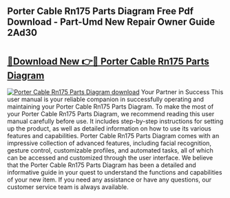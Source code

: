 ## Porter Cable Rn175 Parts Diagram Free Pdf Download - Part-Umd New Repair Owner Guide 2Ad30

# <h2><a href="http://dfsqoep.blite.top/?on=Porter+Cable+Rn175+Parts+Diagram">🔗Download New 👉🔴 Porter Cable Rn175 Parts Diagram</a></h2>

[![Porter Cable Rn175 Parts Diagram download](https://i.imgur.com/lujVjoI.png)](http://dfsqoep.blite.top/?on=Porter+Cable+Rn175+Parts+Diagram)
Your Partner in Success This user manual is your reliable companion in successfully operating and maintaining your Porter Cable Rn175 Parts Diagram. To make the most of your Porter Cable Rn175 Parts Diagram, we recommend reading this user manual carefully before use. It includes step-by-step instructions for setting up the product, as well as detailed information on how to use its various features and capabilities. Porter Cable Rn175 Parts Diagram comes with an impressive collection of advanced features, including facial recognition, gesture control, customizable profiles, and automated tasks, all of which can be accessed and customized through the user interface. We believe that the Porter Cable Rn175 Parts Diagram has been a detailed and informative guide in your quest to understand the functions and capabilities of your new item. If you need any assistance or have any questions, our customer service team is always available.
